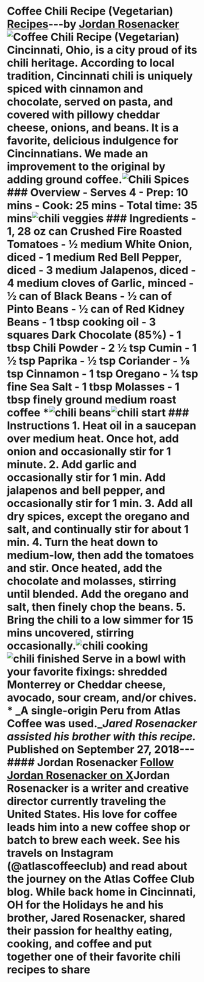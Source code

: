 # Coffee Chili Recipe (Vegetarian) [Recipes](https://ineedcoffee.com/section/coffee-recipes/)---by [Jordan Rosenacker](https://ineedcoffee.com/by/jordan-rosenacker/)![Coffee Chili Recipe (Vegetarian)](https://ineedcoffee.com/images/posts/coffee-chili-recipe-vegetarian/coffee-chili-recipe-vegetarian.jpg) Cincinnati, Ohio, is a city proud of its chili heritage. According to local tradition, Cincinnati chili is uniquely spiced with cinnamon and chocolate, served on pasta, and covered with pillowy cheddar cheese, onions, and beans. It is a favorite, delicious indulgence for Cincinnatians. We made an improvement to the original by adding ground coffee.![Chili Spices](https://ineedcoffee.com/assets/chili-spices.B7cFCGJ9_20WoMF.webp) ### Overview - Serves 4 - Prep: 10 mins - Cook: 25 mins - Total time: 35 mins![chili veggies](https://ineedcoffee.com/assets/chili-veggies.DL5R9DnK_8N1Vb.webp) ### Ingredients - 1, 28 oz can Crushed Fire Roasted Tomatoes - ½ medium White Onion, diced - 1 medium Red Bell Pepper, diced - 3 medium Jalapenos, diced - 4 medium cloves of Garlic, minced - ½ can of Black Beans - ½ can of Pinto Beans - ½ can of Red Kidney Beans - 1 tbsp cooking oil - 3 squares Dark Chocolate (85%) - 1 tbsp Chili Powder - 2 ½ tsp Cumin - 1 ½ tsp Paprika - ½ tsp Coriander - ⅛ tsp Cinnamon - 1 tsp Oregano - ¼ tsp fine Sea Salt - 1 tbsp Molasses - 1 tbsp finely ground medium roast coffee *![chili beans](https://ineedcoffee.com/assets/chili-beans.2kx1_zd-_2nrdBa.webp)![chili start](https://ineedcoffee.com/assets/chili-start.D1POQIY8_Z1D8rBC.webp) ### Instructions 1. Heat oil in a saucepan over medium heat. Once hot, add onion and occasionally stir for 1 minute. 2. Add garlic and occasionally stir for 1 min. Add jalapenos and bell pepper, and occasionally stir for 1 min. 3. Add all dry spices, except the oregano and salt, and continually stir for about 1 min. 4. Turn the heat down to medium-low, then add the tomatoes and stir. Once heated, add the chocolate and molasses, stirring until blended. Add the oregano and salt, then finely chop the beans. 5. Bring the chili to a low simmer for 15 mins uncovered, stirring occasionally.![chili cooking](https://ineedcoffee.com/assets/chili-cooking.CaEsH-Hf_Z1perON.webp)![chili finished](https://ineedcoffee.com/assets/chili-finished.D16PFeVu_Zc54Ju.webp) Serve in a bowl with your favorite fixings: shredded Monterrey or Cheddar cheese, avocado, sour cream, and/or chives. * _A single-origin Peru from Atlas Coffee was used.__Jared Rosenacker assisted his brother with this recipe._ Published on September 27, 2018--- #### Jordan Rosenacker [Follow Jordan Rosenacker on X](https://x.com/AtlasCoffeeClub)Jordan Rosenacker is a writer and creative director currently traveling the United States. His love for coffee leads him into a new coffee shop or batch to brew each week. See his travels on Instagram (@atlascoffeeclub) and read about the journey on the Atlas Coffee Club blog. While back home in Cincinnati, OH for the Holidays he and his brother, Jared Rosenacker, shared their passion for healthy eating, cooking, and coffee and put together one of their favorite chili recipes to share